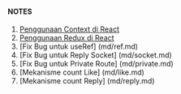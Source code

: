 #### NOTES

1. [Penggunaan Context di React](md/context.md)
2. [Penggunaan Redux di React](md/redux.md)
3. [Fix Bug untuk useRef] (md/ref.md)
4. [Fix Bug untuk Reply Socket] (md/socket.md)
5. [Fix Bug untuk Private Route] (md/private.md)
6. [Mekanisme count Like] (md/like.md)
7. [Mekanisme count Reply] (md/reply.md)
